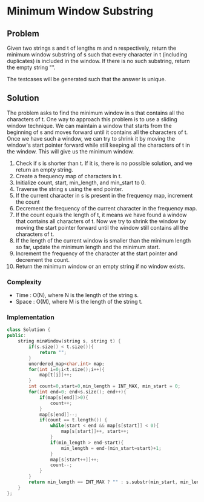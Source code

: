 <h1> Minimum Window Substring </h1>

<h2> Problem </h2>

Given two strings s and t of lengths m and n respectively, return the minimum window 
substring
 of s such that every character in t (including duplicates) is included in the window. If there is no such substring, return the empty string "".

The testcases will be generated such that the answer is unique.

<h2> Solution </h2>

The problem asks to find the minimum window in s that contains all the characters of t. One way to approach this problem is to use a sliding window technique. We can maintain a window that starts from the beginning of s and moves forward until it contains all the characters of t. Once we have such a window, we can try to shrink it by moving the window's start pointer forward while still keeping all the characters of t in the window. This will give us the minimum window.

1. Check if s is shorter than t. If it is, there is no possible solution, and we return an empty string.
2. Create a frequency map of characters in t.
3. Initialize count, start, min_length, and min_start to 0.
4. Traverse the string s using the end pointer.
5. If the current character in s is present in the frequency map, increment the count
6. Decrement the frequency of the current character in the frequency map.
7. If the count equals the length of t, it means we have found a window that contains all characters of t. Now we try to shrink the window by moving the start pointer forward until the window still contains all the characters of t.
8. If the length of the current window is smaller than the minimum length so far, update the minimum length and the minimum start.
9. Increment the frequency of the character at the start pointer and decrement the count.
10. Return the minimum window or an empty string if no window exists.

<h3> Complexity </h3>

* Time : O(N), where N is the length of the string s.
* Space : O(M), where M is the length of the string t. 

<h3> Implementation </h3>

```cpp
class Solution {
public:
    string minWindow(string s, string t) {
        if(s.size() < t.size()){
            return "";
        }
        unordered_map<char,int> map;
        for(int i=0;i<t.size();i++){
            map[t[i]]++;
        }
        int count=0,start=0,min_length = INT_MAX, min_start = 0;
        for(int end=0; end<s.size(); end++){
            if(map[s[end]]>0){
                count++;
            }
            map[s[end]]--; 
            if(count == t.length()) { 
                while(start < end && map[s[start]] < 0){
                    map[s[start]]++, start++;
                } 
                if(min_length > end-start){
                    min_length = end-(min_start=start)+1; 
                }
                map[s[start++]]++; 
                count--;
            }
        }
        return min_length == INT_MAX ? "" : s.substr(min_start, min_length);
    }
};
```
